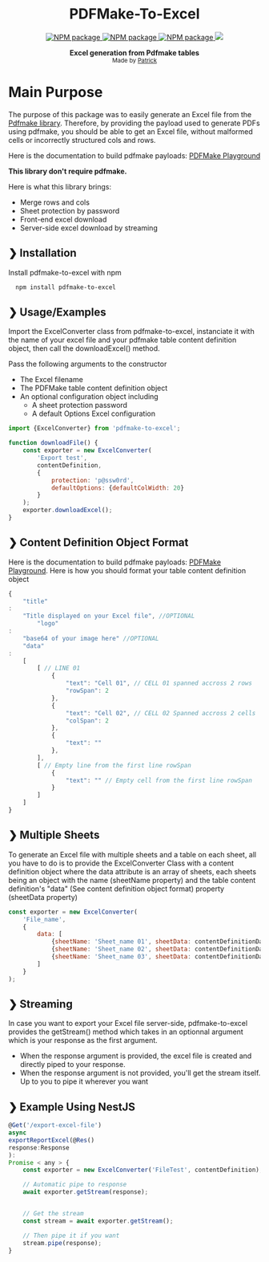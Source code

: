 <h1 align="center" style="text-align: center;">PDFMake-To-Excel</h1>

<p align="center">
  <a href="mailto:scanf555@gmail.com">
    <img src="https://img.shields.io/badge/Ask%20me-anything-1abc9c.svg" alt="NPM package" />
  </a>

  <a href="#">
      <img src="https://img.shields.io/npm/dt/pdfmake-to-excel" alt="NPM package" />
  </a>

  <a href="https://github.com/scanf6/pdfmake-to-excel/">
      <img src="https://img.shields.io/badge/GitHub-100000?&logo=github&logoColor=white" alt="NPM package" />
  </a>

  <a href="https://www.buymeacoffee.com/scanf6">
      <img src="https://img.shields.io/badge/-buy_me_a%C2%A0coffee-gray?logo=buy-me-a-coffee" />
  </a>
</p>

<p align="center">
  <b>Excel generation from Pdfmake tables</b></br>
  <sub>Made by <a href="https://patrickhermann.netlify.app">Patrick</a> </sub>
</p>

# Main Purpose

The purpose of this package was to easily generate an Excel file from the [Pdfmake library](http://pdfmake.org/#/).
Therefore, by providing the payload used to generate PDFs using pdfmake, you should be able to get an Excel file,
without malformed cells or incorrectly structured cols and rows.

Here is the documentation to build pdfmake payloads: [PDFMake Playground](http://pdfmake.org/playground.html)

**This library don't require pdfmake.**

Here is what this library brings:

- Merge rows and cols
- Sheet protection by password
- Front-end excel download
- Server-side excel download by streaming

## ❯ Installation

Install pdfmake-to-excel with npm

```bash
  npm install pdfmake-to-excel
```

## ❯ Usage/Examples

Import the ExcelConverter class from pdfmake-to-excel, instanciate it with the name of your excel file and your pdfmake
table content definition object, then call the downloadExcel() method.

Pass the following arguments to the constructor

- The Excel filename
- The PDFMake table content definition object
- An optional configuration object including
    * A sheet protection password
    * A default Options Excel configuration

```javascript
import {ExcelConverter} from 'pdfmake-to-excel';

function downloadFile() {
    const exporter = new ExcelConverter(
        'Export test',
        contentDefinition,
        {
            protection: 'p@ssw0rd',
            defaultOptions: {defaultColWidth: 20}
        }
    );
    exporter.downloadExcel();
}
```

## ❯ Content Definition Object Format

Here is the documentation to build pdfmake payloads: [PDFMake Playground](http://pdfmake.org/playground.html). Here is
how you should format your table content definition object

```javascript
{
    "title"
:
    "Title displayed on your Excel file", //OPTIONAL
        "logo"
:
    "base64 of your image here" //OPTIONAL
    "data"
:
    [
        [ // LINE 01
            {
                "text": "Cell 01", // CELL 01 spanned accross 2 rows
                "rowSpan": 2
            },
            {
                "text": "Cell 02", // CELL 02 Spanned accross 2 cells
                "colSpan": 2
            },
            {
                "text": ""
            },
        ],
        [ // Empty line from the first line rowSpan
            {
                "text": "" // Empty cell from the first line rowSpan
            }
        ]
    ]
}
```

## ❯ Multiple Sheets

To generate an Excel file with multiple sheets and a table on each sheet, all you have to do is to provide the
ExcelConverter Class with a content definition object where the data attribute is an array of sheets, each sheets being
an object with the name (sheetName property) and the table content definition's "data" (See content definition object
format) property (sheetData property)

```javascript
const exporter = new ExcelConverter(
    'File_name',
    {
        data: [
            {sheetName: 'Sheet_name 01', sheetData: contentDefinitionData1},
            {sheetName: 'Sheet_name 02', sheetData: contentDefinitionData2},
            {sheetName: 'Sheet_name 03', sheetData: contentDefinitionData3},
        ]
    }
);
```

## ❯ Streaming

In case you want to export your Excel file server-side, pdfmake-to-excel provides the getStream() method which takes in
an optionnal argument which is your response as the first argument.

- When the response argument is provided, the excel file is created and directly piped to your response.
- When the response argument is not provided, you'll get the stream itself. Up to you to pipe it wherever you want

## ❯ Example Using NestJS

```javascript
@Get('/export-excel-file')
async
exportReportExcel(@Res()
response:Response
):
Promise < any > {
    const exporter = new ExcelConverter('FileTest', contentDefinition);

    // Automatic pipe to response
    await exporter.getStream(response);


    // Get the stream
    const stream = await exporter.getStream();

    // Then pipe it if you want
    stream.pipe(response);
}
```